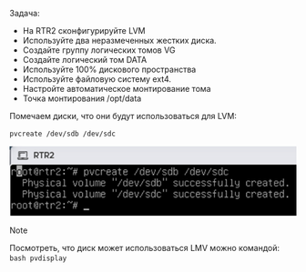 Задача:
 - На RTR2 сконфигурируйте LVM
 - Используйте два неразмеченных жестких диска.
 - Создайте группу логических томов VG
 - Создайте логический том DATA
 - Используйте 100% дискового пространства
 - Используйте файловую систему ext4.
 - Настройте автоматическое монтирование тома
 - Точка монтирования /opt/data

Помечаем диски, что они будут использоваться для LVM:

```bash
pvcreate /dev/sdb /dev/sdc
```

![screen1](https://github.com/zurabchiks/SPb-RCH2024/blob/main/RedOS/Pic/29.png)

>[!NOTE]
>Посмотреть, что диск может использоваться LMV можно командой:
> ```bash pvdisplay ```

